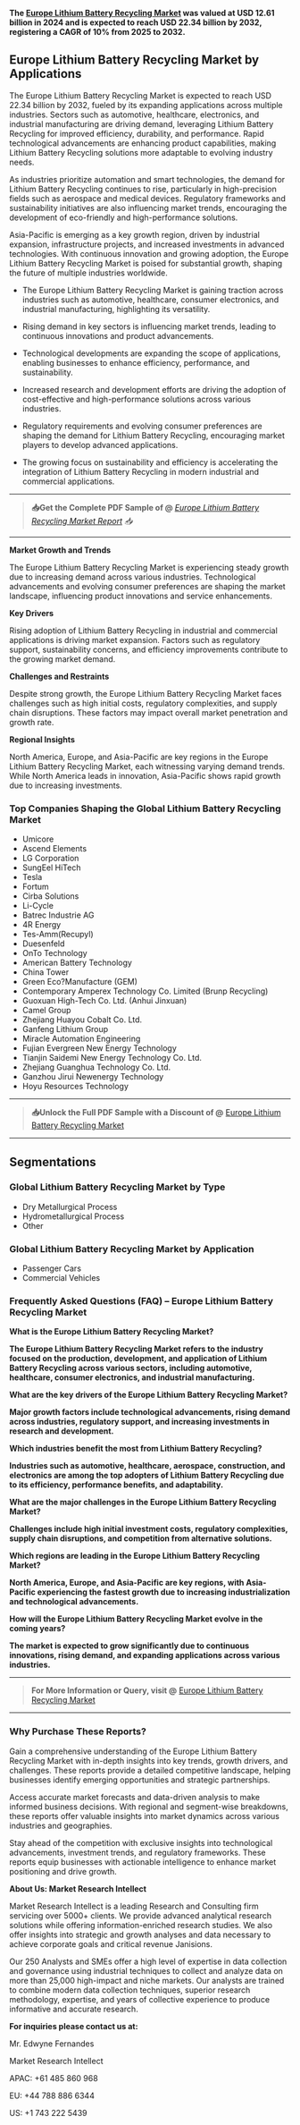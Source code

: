 <p><strong>The <a href="https://www.marketresearchintellect.com/download-sample/?rid=997762&amp;utm_source=Pulse-April-Europe&amp;utm_medium=852">Europe Lithium Battery Recycling Market</a> was valued at USD 12.61 billion in 2024 and is expected to reach USD 22.34 billion by 2032, registering a CAGR of 10% from 2025 to 2032.</strong></p><h2>Europe Lithium Battery Recycling Market by Applications&nbsp;</h2><p><p>The Europe Lithium Battery Recycling Market is expected to reach USD 22.34 billion by 2032, fueled by its expanding applications across multiple industries. Sectors such as automotive, healthcare, electronics, and industrial manufacturing are driving demand, leveraging Lithium Battery Recycling for improved efficiency, durability, and performance. Rapid technological advancements are enhancing product capabilities, making Lithium Battery Recycling solutions more adaptable to evolving industry needs.</p><p>As industries prioritize automation and smart technologies, the demand for Lithium Battery Recycling continues to rise, particularly in high-precision fields such as aerospace and medical devices. Regulatory frameworks and sustainability initiatives are also influencing market trends, encouraging the development of eco-friendly and high-performance solutions.</p><p>Asia-Pacific is emerging as a key growth region, driven by industrial expansion, infrastructure projects, and increased investments in advanced technologies. With continuous innovation and growing adoption, the Europe Lithium Battery Recycling Market is poised for substantial growth, shaping the future of multiple industries worldwide.</p></p><ul><li><p>The Europe Lithium Battery Recycling Market is gaining traction across industries such as automotive, healthcare, consumer electronics, and industrial manufacturing, highlighting its versatility.</p></li><li><p>Rising demand in key sectors is influencing market trends, leading to continuous innovations and product advancements.</p></li><li><p>Technological developments are expanding the scope of applications, enabling businesses to enhance efficiency, performance, and sustainability.</p></li><li><p>Increased research and development efforts are driving the adoption of cost-effective and high-performance solutions across various industries.</p></li><li><p>Regulatory requirements and evolving consumer preferences are shaping the demand for Lithium Battery Recycling, encouraging market players to develop advanced applications.</p></li><li><p>The growing focus on sustainability and efficiency is accelerating the integration of Lithium Battery Recycling in modern industrial and commercial applications.</p></li></ul><hr /><blockquote><p><strong><span class="font-[700]">📥Get the Complete PDF Sample of @ </span></strong><em><span class="font-[700]"><a href="https://www.marketresearchintellect.com/download-sample/?rid=997762&amp;utm_source=Pulse-April-Europe&amp;utm_medium=852" target="_blank" data-tracking-control-name="article-ssr-frontend-pulse_little-text-block" data-tracking-will-navigate="" data-test-link="">Europe Lithium Battery Recycling Market Report</a>&nbsp;📥</span></em></p></blockquote><hr /><p class="" data-start="77" data-end="360"><strong data-start="77" data-end="105">Market Growth and Trends</strong></p><p class="" data-start="77" data-end="360">The Europe Lithium Battery Recycling Market is experiencing steady growth due to increasing demand across various industries. Technological advancements and evolving consumer preferences are shaping the market landscape, influencing product innovations and service enhancements.</p><p class="" data-start="362" data-end="606"><strong data-start="362" data-end="377">Key Drivers</strong></p><p class="" data-start="362" data-end="606">Rising adoption of Lithium Battery Recycling in industrial and commercial applications is driving market expansion. Factors such as regulatory support, sustainability concerns, and efficiency improvements contribute to the growing market demand.</p><p class="" data-start="608" data-end="849"><strong data-start="608" data-end="637">Challenges and Restraints</strong></p><p class="" data-start="608" data-end="849">Despite strong growth, the Europe Lithium Battery Recycling Market faces challenges such as high initial costs, regulatory complexities, and supply chain disruptions. These factors may impact overall market penetration and growth rate.</p><p class="" data-start="851" data-end="1095"><strong data-start="851" data-end="872">Regional Insights</strong></p><p class="" data-start="851" data-end="1095">North America, Europe, and Asia-Pacific are key regions in the Europe Lithium Battery Recycling Market, each witnessing varying demand trends. While North America leads in innovation, Asia-Pacific shows rapid growth due to increasing investments.</p><p><h3>Top Companies Shaping the Global Lithium Battery Recycling Market </h3><ul><li>Umicore</li><li>Ascend Elements</li><li>LG Corporation</li><li>SungEel HiTech</li><li>Tesla</li><li>Fortum</li><li>Cirba Solutions</li><li>Li-Cycle</li><li>Batrec Industrie AG</li><li>4R Energy</li><li>Tes-Amm(Recupyl)</li><li>Duesenfeld</li><li>OnTo Technology</li><li>American Battery Technology</li><li>China Tower</li><li>Green Eco?Manufacture (GEM)</li><li>Contemporary Amperex Technology Co. Limited (Brunp Recycling)</li><li>Guoxuan High-Tech Co. Ltd. (Anhui Jinxuan)</li><li>Camel Group</li><li>Zhejiang Huayou Cobalt Co. Ltd.</li><li>Ganfeng Lithium Group</li><li>Miracle Automation Engineering</li><li>Fujian Evergreen New Energy Technology</li><li>Tianjin Saidemi New Energy Technology Co. Ltd.</li><li>Zhejiang Guanghua Technology Co. Ltd.</li><li>Ganzhou Jirui Newenergy Technology</li><li>Hoyu Resources Technology</li></ul></p><hr /><blockquote><p><strong>📥Unlock the Full PDF Sample with a Discount of @</strong> <a href="https://www.marketresearchintellect.com/ask-for-discount/?rid=997762&amp;utm_source=Pulse-April-Europe&amp;utm_medium=852">Europe Lithium Battery Recycling Market</a></p></blockquote><hr /><p><h2>Segmentations</h2><h3>Global Lithium Battery Recycling Market by Type</h3><ul><li>Dry Metallurgical Process</li><li>Hydrometallurgical Process</li><li>Other</li></ul><h3>Global Lithium Battery Recycling Market by Application</h3><ul><li>Passenger Cars</li><li>Commercial Vehicles</li></ul></p><h3><strong>Frequently Asked Questions (FAQ) &ndash; Europe Lithium Battery Recycling Market</strong></h3><p><strong>What is the Europe Lithium Battery Recycling Market?</strong></p><p><strong>The Europe Lithium Battery Recycling Market refers to the industry focused on the production, development, and application of Lithium Battery Recycling across various sectors, including automotive, healthcare, consumer electronics, and industrial manufacturing.</strong></p><p><strong>What are the key drivers of the Europe Lithium Battery Recycling Market?</strong></p><p><strong>Major growth factors include technological advancements, rising demand across industries, regulatory support, and increasing investments in research and development.</strong></p><p><strong>Which industries benefit the most from Lithium Battery Recycling?</strong></p><p><strong>Industries such as automotive, healthcare, aerospace, construction, and electronics are among the top adopters of Lithium Battery Recycling due to its efficiency, performance benefits, and adaptability.</strong></p><p><strong>What are the major challenges in the Europe Lithium Battery Recycling Market?</strong></p><p><strong>Challenges include high initial investment costs, regulatory complexities, supply chain disruptions, and competition from alternative solutions.</strong></p><p><strong>Which regions are leading in the Europe Lithium Battery Recycling Market?</strong></p><p><strong>North America, Europe, and Asia-Pacific are key regions, with Asia-Pacific experiencing the fastest growth due to increasing industrialization and technological advancements.</strong></p><p><strong>How will the Europe Lithium Battery Recycling Market evolve in the coming years?</strong></p><p><strong>The market is expected to grow significantly due to continuous innovations, rising demand, and expanding applications across various industries.</strong></p><hr /><blockquote><p><span class="font-[700]"><strong>For More Information or Query, visit&nbsp;@</strong>&nbsp;</span><span class="font-[700]"><a href="https://www.marketresearchintellect.com/product/global-lithium-battery-recycling-market/?utm_source=Linkedin&utm_medium=852" target="_blank" data-tracking-control-name="article-ssr-frontend-pulse_little-text-block" data-tracking-will-navigate="" data-test-link="">Europe Lithium Battery Recycling Market</a></span></p></blockquote><hr /><h3><strong data-start="0" data-end="31">Why Purchase These Reports?</strong></h3><p class="" data-start="35" data-end="297">Gain a comprehensive understanding of the Europe Lithium Battery Recycling Market with in-depth insights into key trends, growth drivers, and challenges. These reports provide a detailed competitive landscape, helping businesses identify emerging opportunities and strategic partnerships.</p><p class="" data-start="299" data-end="540">Access accurate market forecasts and data-driven analysis to make informed business decisions. With regional and segment-wise breakdowns, these reports offer valuable insights into market dynamics across various industries and geographies.</p><p class="" data-start="542" data-end="784">Stay ahead of the competition with exclusive insights into technological advancements, investment trends, and regulatory frameworks. These reports equip businesses with actionable intelligence to enhance market positioning and drive growth.</p><p><strong><span class="font-[700]">About Us: Market Research Intellect</span></strong></p><p><span class="">Market Research Intellect is a leading Research and Consulting firm servicing over 5000+ clients. We provide advanced analytical research solutions while offering information-enriched research studies.&nbsp;</span>We also offer insights into strategic and growth analyses and data necessary to achieve corporate goals and critical revenue Janisions.</p><p><span class="">Our 250 Analysts and SMEs offer a high level of expertise in data collection and governance using industrial techniques to collect and analyze data on more than 25,000 high-impact and niche markets. Our analysts are trained to combine modern data collection techniques, superior research methodology, expertise, and years of collective experience to produce informative and accurate research.</span></p><p><strong>For inquiries please contact us at:</strong></p><p>Mr. Edwyne Fernandes</p><p>Market Research Intellect</p><p>APAC: +61 485 860 968</p><p>EU: +44 788 886 6344</p><p>US: +1 743 222 5439</p>